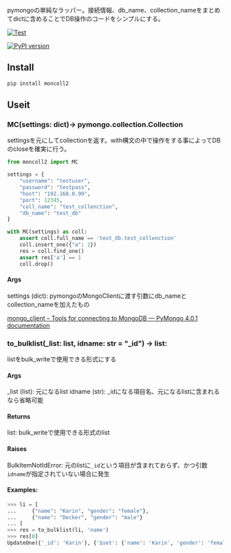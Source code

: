 pymongoの単純なラッパー。接続情報、db_name、collection_nameをまとめてdictに含めることでDB操作のコードをシンプルにする。

[![Test](https://github.com/atu4403/moncoll2/actions/workflows/test.yml/badge.svg)](https://github.com/atu4403/moncoll2/actions/workflows/test.yml)

[![PyPI version](https://badge.fury.io/py/moncoll2.svg)](https://badge.fury.io/py/moncoll2)

## Install

```bash
pip install moncoll2
```

## Useit

### MC(settings: dict)-> pymongo.collection.Collection

settingsを元にしてcollectionを返す。with構文の中で操作をする事によってDBのcloseを確実に行う。

```py
from moncoll2 import MC

settings = {
    "username": "testuser",
    "password": "testpass",
    "host": "192.168.0.99",
    "port": 12345,
    "coll_name": "test_collenction",
    "db_name": "test_db"
}

with MC(settings) as coll:
    assert coll.full_name == 'test_db.test_collenction'
    coll.insert_one({"a": 1})
    res = coll.find_one()
    assert res['a'] == 1
    coll.drop()
```

#### Args

settings (dict): pymongoのMongoClientに渡す引数にdb_nameとcollection_nameを加えたもの

[mongo_client – Tools for connecting to MongoDB — PyMongo 4.0.1 documentation](https://pymongo.readthedocs.io/en/stable/api/pymongo/mongo_client.html)

### to_bulklist(_list: list, idname: str = "_id") -> list:

listをbulk_writeで使用できる形式にする

#### Args

_list (list): 元になるlist idname (str): _idになる項目名、元になるlistに含まれるなら省略可能

#### Returns

list: bulk_writeで使用できる形式のlist

#### Raises

BulkItemNotIdError: 元のlistに`_id`という項目が含まれておらず、かつ引数`idname`が指定されていない場合に発生

#### Examples:

```python
>>> li = [
...     {"name": "Karin", "gender": "female"},
...     {"name": "Decker", "gender": "male"}
... ]
>>> res = to_bulklist(li, 'name')
>>> res[0]
UpdateOne({'_id': 'Karin'}, {'$set': {'name': 'Karin', 'gender': 'female', '_id': 'Karin'}}, True, None, None, None)
```
